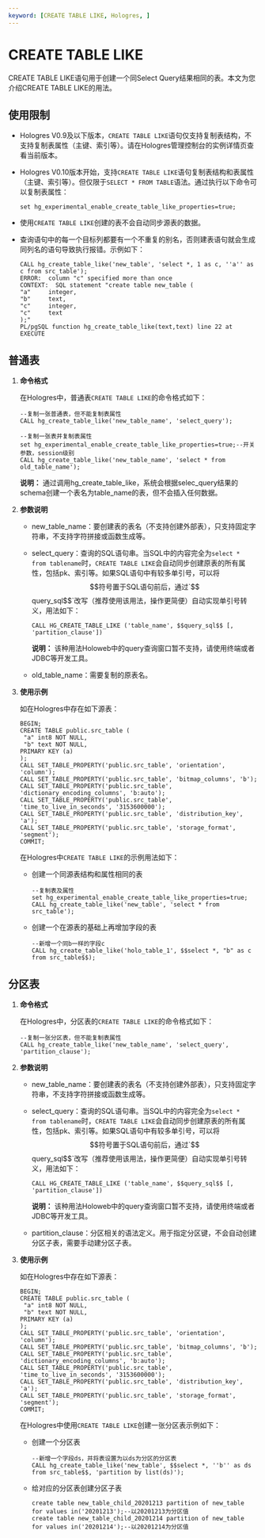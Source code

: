 ```yaml
---
keyword: [CREATE TABLE LIKE, Hologres, ]
---
```


# CREATE TABLE LIKE

CREATE TABLE LIKE语句用于创建一个同Select Query结果相同的表。本文为您介绍CREATE TABLE LIKE的用法。

## 使用限制

-   Hologres V0.9及以下版本，`CREATE TABLE LIKE`语句仅支持复制表结构，不支持复制表属性（主键、索引等）。请在Hologres管理控制台的实例详情页查看当前版本。
-   Hologres V0.10版本开始，支持`CREATE TABLE LIKE`语句复制表结构和表属性（主键、索引等）。但仅限于`SELECT * FROM TABLE`语法。通过执行以下命令可以复制表属性：

    ```
    set hg_experimental_enable_create_table_like_properties=true;
    ```

-   使用`CREATE TABLE LIKE`创建的表不会自动同步源表的数据。
-   查询语句中的每一个目标列都要有一个不重复的别名，否则建表语句就会生成同列名的语句导致执行报错。示例如下：

    ```
    CALL hg_create_table_like('new_table', 'select *, 1 as c, ''a'' as c from src_table');
    ERROR:  column "c" specified more than once
    CONTEXT:  SQL statement "create table new_table (
    "a"     integer,
    "b"     text,
    "c"     integer,
    "c"     text
    );"
    PL/pgSQL function hg_create_table_like(text,text) line 22 at EXECUTE
    ```


## 普通表

1.  **命令格式**

    在Hologres中，普通表`CREATE TABLE LIKE`的命令格式如下：

    ```
    --复制一张普通表，但不能复制表属性
    CALL hg_create_table_like('new_table_name', 'select_query');
    
    --复制一张表并复制表属性
    set hg_experimental_enable_create_table_like_properties=true;--开关参数，session级别
    CALL hg_create_table_like('new_table_name', 'select * from old_table_name');
    ```

    **说明：** 通过调用hg\_create\_table\_like，系统会根据selec\_query结果的schema创建一个表名为table\_name的表，但不会插入任何数据。

2.  **参数说明**
    -   new\_table\_name：要创建表的表名（不支持创建外部表），只支持固定字符串，不支持字符拼接或函数生成等。
    -   select\_query：查询的SQL语句串。当SQL中的内容完全为`select * from tablename`时，`CREATE TABLE LIKE`会自动同步创建原表的所有属性，包括pk、索引等。如果SQL语句中有较多单引号，可以将$$符号置于SQL语句前后，通过`$$query_sql$$`改写（推荐使用该用法，操作更简便）自动实现单引号转义，用法如下：

        ```
        CALL HG_CREATE_TABLE_LIKE ('table_name', $$query_sql$$ [, 'partition_clause'])
        ```

        **说明：** 该种用法Holoweb中的query查询窗口暂不支持，请使用终端或者JDBC等开发工具。

    -   old\_table\_name：需要复制的原表名。
3.  **使用示例**

    如在Hologres中存在如下源表：

    ```
    BEGIN;
    CREATE TABLE public.src_table (
     "a" int8 NOT NULL,
     "b" text NOT NULL,
    PRIMARY KEY (a)
    );
    CALL SET_TABLE_PROPERTY('public.src_table', 'orientation', 'column');
    CALL SET_TABLE_PROPERTY('public.src_table', 'bitmap_columns', 'b');
    CALL SET_TABLE_PROPERTY('public.src_table', 'dictionary_encoding_columns', 'b:auto');
    CALL SET_TABLE_PROPERTY('public.src_table', 'time_to_live_in_seconds', '3153600000');
    CALL SET_TABLE_PROPERTY('public.src_table', 'distribution_key', 'a');
    CALL SET_TABLE_PROPERTY('public.src_table', 'storage_format', 'segment');
    COMMIT;
    ```

    在Hologres中`CREATE TABLE LIKE`的示例用法如下：

    -   创建一个同源表结构和属性相同的表

        ```
        --复制表及属性
        set hg_experimental_enable_create_table_like_properties=true;
        CALL hg_create_table_like('new_table', 'select * from src_table');
        ```

    -   创建一个在源表的基础上再增加字段的表

        ```
        --新增一个同b一样的字段c
        CALL hg_create_table_like('holo_table_1', $$select *, "b" as c from src_table$$);
        ```


## 分区表

1.  **命令格式**

    在Hologres中，分区表的`CREATE TABLE LIKE`的命令格式如下：

    ```
    --复制一张分区表，但不能复制表属性
    CALL hg_create_table_like('new_table_name', 'select_query', 'partition_clause');
    ```

2.  **参数说明**
    -   new\_table\_name：要创建表的表名（不支持创建外部表），只支持固定字符串，不支持字符拼接或函数生成等。
    -   select\_query：查询的SQL语句串。当SQL中的内容完全为`select * from tablename`时，`CREATE TABLE LIKE`会自动同步创建原表的所有属性，包括pk、索引等。如果SQL语句中有较多单引号，可以将$$符号置于SQL语句前后，通过`$$query_sql$$`改写（推荐使用该用法，操作更简便）自动实现单引号转义，用法如下：

        ```
        CALL HG_CREATE_TABLE_LIKE ('table_name', $$query_sql$$ [, 'partition_clause'])
        ```

        **说明：** 该种用法Holoweb中的query查询窗口暂不支持，请使用终端或者JDBC等开发工具。

    -   partition\_clause：分区相关的语法定义。用于指定分区键，不会自动创建分区子表，需要手动建分区子表。
3.  **使用示例**

    如在Hologres中存在如下源表：

    ```
    BEGIN;
    CREATE TABLE public.src_table (
     "a" int8 NOT NULL,
     "b" text NOT NULL,
    PRIMARY KEY (a)
    );
    CALL SET_TABLE_PROPERTY('public.src_table', 'orientation', 'column');
    CALL SET_TABLE_PROPERTY('public.src_table', 'bitmap_columns', 'b');
    CALL SET_TABLE_PROPERTY('public.src_table', 'dictionary_encoding_columns', 'b:auto');
    CALL SET_TABLE_PROPERTY('public.src_table', 'time_to_live_in_seconds', '3153600000');
    CALL SET_TABLE_PROPERTY('public.src_table', 'distribution_key', 'a');
    CALL SET_TABLE_PROPERTY('public.src_table', 'storage_format', 'segment');
    COMMIT;
    ```

    在Hologres中使用`CREATE TABLE LIKE`创建一张分区表示例如下：

    -   创建一个分区表

        ```
        --新增一个字段ds，并将表设置为以ds为分区的分区表
        CALL hg_create_table_like('new_table', $$select *, ''b'' as ds from src_table$$, 'partition by list(ds)');
        ```

    -   给对应的分区表创建分区子表

        ```
        create table new_table_child_20201213 partition of new_table for values in('20201213');--以20201213为分区值
        create table new_table_child_20201214 partition of new_table for values in('20201214');--以20201214为分区值
        ```


